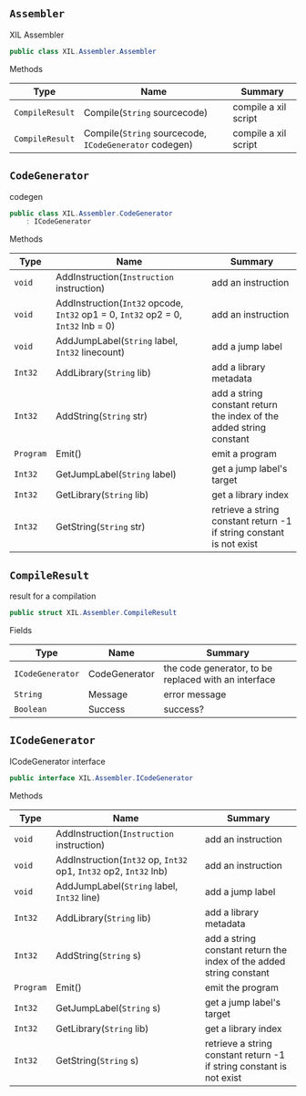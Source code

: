 ## `Assembler`

XIL Assembler
```csharp
public class XIL.Assembler.Assembler

```

Methods

| Type | Name | Summary | 
| --- | --- | --- | 
| `CompileResult` | Compile(`String` sourcecode) | compile a xil script | 
| `CompileResult` | Compile(`String` sourcecode, `ICodeGenerator` codegen) | compile a xil script | 


## `CodeGenerator`

codegen
```csharp
public class XIL.Assembler.CodeGenerator
    : ICodeGenerator

```

Methods

| Type | Name | Summary | 
| --- | --- | --- | 
| `void` | AddInstruction(`Instruction` instruction) | add an instruction | 
| `void` | AddInstruction(`Int32` opcode, `Int32` op1 = 0, `Int32` op2 = 0, `Int32` lnb = 0) | add an instruction | 
| `void` | AddJumpLabel(`String` label, `Int32` linecount) | add a jump label | 
| `Int32` | AddLibrary(`String` lib) | add a library metadata | 
| `Int32` | AddString(`String` str) | add a string constant  return the index of the added string constant | 
| `Program` | Emit() | emit a program | 
| `Int32` | GetJumpLabel(`String` label) | get a jump label's target | 
| `Int32` | GetLibrary(`String` lib) | get a library index | 
| `Int32` | GetString(`String` str) | retrieve a string constant  return -1 if string constant is not exist | 


## `CompileResult`

result for a compilation
```csharp
public struct XIL.Assembler.CompileResult

```

Fields

| Type | Name | Summary | 
| --- | --- | --- | 
| `ICodeGenerator` | CodeGenerator | the code generator, to be replaced with an interface | 
| `String` | Message | error message | 
| `Boolean` | Success | success? | 


## `ICodeGenerator`

ICodeGenerator interface
```csharp
public interface XIL.Assembler.ICodeGenerator

```

Methods

| Type | Name | Summary | 
| --- | --- | --- | 
| `void` | AddInstruction(`Instruction` instruction) | add an instruction | 
| `void` | AddInstruction(`Int32` op, `Int32` op1, `Int32` op2, `Int32` lnb) | add an instruction | 
| `void` | AddJumpLabel(`String` label, `Int32` line) | add a jump label | 
| `Int32` | AddLibrary(`String` lib) | add a library metadata | 
| `Int32` | AddString(`String` s) | add a string constant  return the index of the added string constant | 
| `Program` | Emit() | emit the program | 
| `Int32` | GetJumpLabel(`String` s) | get a jump label's target | 
| `Int32` | GetLibrary(`String` lib) | get a library index | 
| `Int32` | GetString(`String` s) | retrieve a string constant  return -1 if string constant is not exist | 


